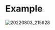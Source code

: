 # Example
![20220803_215928](https://user-images.githubusercontent.com/70370681/182632559-6ba0d4bc-46be-4409-85a2-4ff5b31dfec2.gif)
